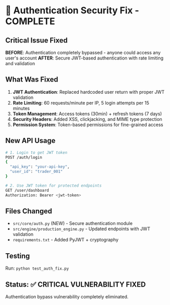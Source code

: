 # 🔐 Authentication Security Fix - COMPLETE

## Critical Issue Fixed
**BEFORE**: Authentication completely bypassed - anyone could access any user's account
**AFTER**: Secure JWT-based authentication with rate limiting and validation

## What Was Fixed
1. **JWT Authentication**: Replaced hardcoded user return with proper JWT validation
2. **Rate Limiting**: 60 requests/minute per IP, 5 login attempts per 15 minutes  
3. **Token Management**: Access tokens (30min) + refresh tokens (7 days)
4. **Security Headers**: Added XSS, clickjacking, and MIME type protection
5. **Permission System**: Token-based permissions for fine-grained access

## New API Usage
```bash
# 1. Login to get JWT token
POST /auth/login
{
  "api_key": "your-api-key",
  "user_id": "trader_001"
}

# 2. Use JWT token for protected endpoints
GET /user/dashboard
Authorization: Bearer <jwt-token>
```

## Files Changed
- `src/core/auth.py` (NEW) - Secure authentication module
- `src/engine/production_engine.py` - Updated endpoints with JWT validation
- `requirements.txt` - Added PyJWT + cryptography

## Testing
Run: `python test_auth_fix.py`

## Status: ✅ CRITICAL VULNERABILITY FIXED
Authentication bypass vulnerability completely eliminated. 